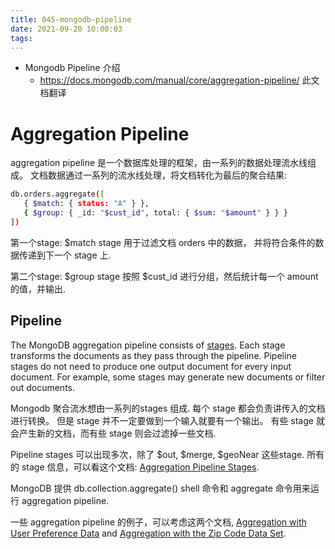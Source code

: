 ```yaml
---
title: 045-mongodb-pipeline
date: 2021-09-20 10:00:03
tags:
---
```




* Mongodb Pipeline 介绍
  * https://docs.mongodb.com/manual/core/aggregation-pipeline/ 此文档翻译



<!--more-->

# Aggregation Pipeline

aggregation pipeline 是一个数据库处理的框架，由一系列的数据处理流水线组成。 文档数据通过一系列的流水线处理，将文档转化为最后的聚合结果: 

```bash
db.orders.aggregate([
   { $match: { status: "A" } },
   { $group: { _id: "$cust_id", total: { $sum: "$amount" } } }
])
```

第一个stage: $match stage 用于过滤文档 orders 中的数据， 并将符合条件的数据传递到下一个 stage 上.

第二个stage: $group stage 按照 $cust_id 进行分组，然后统计每一个 amount 的值，并输出. 

## Pipeline

The MongoDB aggregation pipeline consists of [stages](https://docs.mongodb.com/manual/reference/operator/aggregation-pipeline/#std-label-aggregation-pipeline-operator-reference). Each stage transforms the documents as they pass through the pipeline. Pipeline stages do not need to produce one output document for every input document. For example, some stages may generate new documents or filter out documents.

Mongodb 聚合流水想由一系列的stages 组成. 每个 stage 都会负责讲传入的文档进行转换。 但是 stage 并不一定要做到一个输入就要有一个输出。 有些 stage 就会产生新的文档，而有些 stage 则会过滤掉一些文档.  

Pipeline stages 可以出现多次，除了 $out, $merge, $geoNear 这些stage.  所有的 stage 信息，可以看这个文档: [Aggregation Pipeline Stages](https://docs.mongodb.com/manual/reference/operator/aggregation-pipeline/#std-label-aggregation-pipeline-operator-reference).

MongoDB 提供 db.collection.aggregate() shell 命令和 aggregate 命令用来运行 aggregation pipeline.

一些 aggregation pipeline 的例子，可以考虑这两个文档, [Aggregation with User Preference Data](https://docs.mongodb.com/manual/tutorial/aggregation-with-user-preference-data/) and [Aggregation with the Zip Code Data Set](https://docs.mongodb.com/manual/tutorial/aggregation-zip-code-data-set/).
